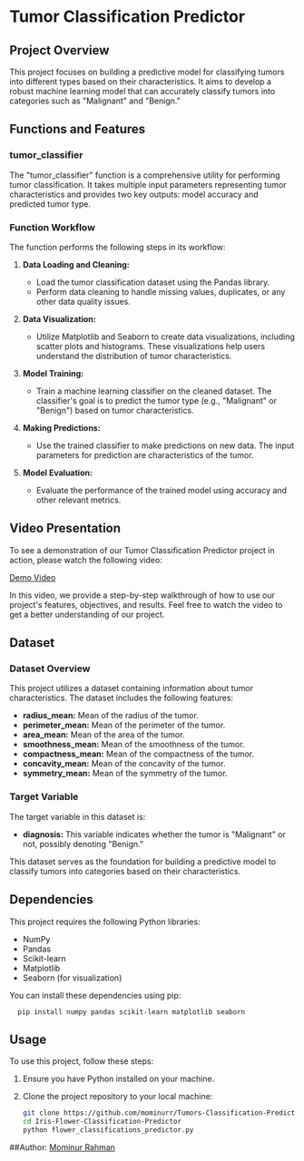 # Tumor Classification Predictor

## Project Overview

This project focuses on building a predictive model for classifying tumors into different types based on their characteristics. It aims to develop a robust machine learning model that can accurately classify tumors into categories such as "Malignant" and "Benign."

## Functions and Features

### tumor_classifier

The "tumor_classifier" function is a comprehensive utility for performing tumor classification. It takes multiple input parameters representing tumor characteristics and provides two key outputs: model accuracy and predicted tumor type.

### Function Workflow

The function performs the following steps in its workflow:

1. **Data Loading and Cleaning:**

   - Load the tumor classification dataset using the Pandas library.
   - Perform data cleaning to handle missing values, duplicates, or any other data quality issues.

2. **Data Visualization:**

   - Utilize Matplotlib and Seaborn to create data visualizations, including scatter plots and histograms. These visualizations help users understand the distribution of tumor characteristics.

3. **Model Training:**

   - Train a machine learning classifier on the cleaned dataset. The classifier's goal is to predict the tumor type (e.g., "Malignant" or "Benign") based on tumor characteristics.

4. **Making Predictions:**

   - Use the trained classifier to make predictions on new data. The input parameters for prediction are characteristics of the tumor.

5. **Model Evaluation:**

   - Evaluate the performance of the trained model using accuracy and other relevant metrics.

## Video Presentation

To see a demonstration of our Tumor Classification Predictor project in action, please watch the following video:

[Demo Video](https://youtu.be/DRGinTnXzN4)

In this video, we provide a step-by-step walkthrough of how to use our project's features, objectives, and results. Feel free to watch the video to get a better understanding of our project.

## Dataset

### Dataset Overview

This project utilizes a dataset containing information about tumor characteristics. The dataset includes the following features:

- **radius_mean:** Mean of the radius of the tumor.
- **perimeter_mean:** Mean of the perimeter of the tumor.
- **area_mean:** Mean of the area of the tumor.
- **smoothness_mean:** Mean of the smoothness of the tumor.
- **compactness_mean:** Mean of the compactness of the tumor.
- **concavity_mean:** Mean of the concavity of the tumor.
- **symmetry_mean:** Mean of the symmetry of the tumor.

### Target Variable

The target variable in this dataset is:

- **diagnosis:** This variable indicates whether the tumor is "Malignant" or not, possibly denoting "Benign."

This dataset serves as the foundation for building a predictive model to classify tumors into categories based on their characteristics.


## Dependencies

This project requires the following Python libraries:

- NumPy
- Pandas
- Scikit-learn
- Matplotlib
- Seaborn (for visualization)

You can install these dependencies using pip:

      pip install numpy pandas scikit-learn matplotlib seaborn

## Usage

To use this project, follow these steps:

1. Ensure you have Python installed on your machine.
2. Clone the project repository to your local machine:

     ```bash
     git clone https://github.com/mominurr/Tumors-Classification-Predictor.git
     cd Iris-Flower-Classification-Predictor
     python flower_classifications_predictor.py

##Author:
[Mominur Rahman](https://github.com/mominurr)
